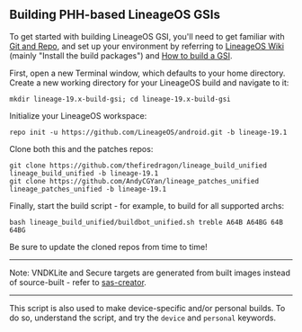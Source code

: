 
## Building PHH-based LineageOS GSIs ##

To get started with building LineageOS GSI, you'll need to get familiar with [Git and Repo](https://source.android.com/source/using-repo.html), and set up your environment by referring to [LineageOS Wiki](https://wiki.lineageos.org/devices/redfin/build) (mainly "Install the build packages") and [How to build a GSI](https://github.com/phhusson/treble_experimentations/wiki/How-to-build-a-GSI%3F).

First, open a new Terminal window, which defaults to your home directory. Create a new working directory for your LineageOS build and navigate to it:

    mkdir lineage-19.x-build-gsi; cd lineage-19.x-build-gsi

Initialize your LineageOS workspace:

    repo init -u https://github.com/LineageOS/android.git -b lineage-19.1

Clone both this and the patches repos:

    git clone https://github.com/thefiredragon/lineage_build_unified lineage_build_unified -b lineage-19.1
    git clone https://github.com/AndyCGYan/lineage_patches_unified lineage_patches_unified -b lineage-19.1

Finally, start the build script - for example, to build for all supported archs:

    bash lineage_build_unified/buildbot_unified.sh treble A64B A64BG 64B 64BG

Be sure to update the cloned repos from time to time!

---

Note: VNDKLite and Secure targets are generated from built images instead of source-built - refer to [sas-creator](https://github.com/AndyCGYan/sas-creator).

---

This script is also used to make device-specific and/or personal builds. To do so, understand the script, and try the `device` and `personal` keywords.
